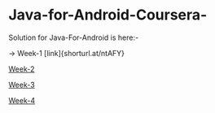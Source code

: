 # Java-for-Android-Coursera-
Solution for Java-For-Android is here:-

-> Week-1
[link]{shorturl.at/ntAFY}

[Week-2]()

[Week-3]()

[Week-4]()
